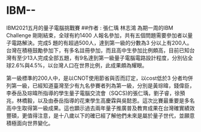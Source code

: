# IBM--
IBM2021五月的量子電腦挑戰賽
##作者 : 張仁瑀 林志鴻
為期一周的IBM Challenge 剛剛結束，全球有約1400 人報名參加，共有五個問題需要參加者以量子電路解決。完成5 題的有超過500人，達到第一級的分數為3 分以上有200人。
台灣在積極鼓勵參加下，有多名註冊參加，而且高中生參加比例頗高，目前已知台灣有至少13人完成全部五題，有9名達到第一級量子電腦電路設計程度，分別佔全球2.6%與4.5%，以台灣人口在世界比例，此成果頗為耀眼。

第一級標準的200人中，是以CNOT使用節省與否而訂定，以cost低於3 分者均併列第一級，已經知道臺灣至少有九名參賽者列為第一級，分別是黃琮暐，錢偉臣，李泰岳及琮暐所指導的學生量子電腦交流會（SQCS)的張仁瑀，劉子睿，徐預兆，林橋毅，以及由泰岳指導的花東學生高慶霖與吳懿恩。這次比賽最重要是多名高中生取得第一級成果。這也顕示過去兩年量子推廣普及教育成果在台灣確實績效豐碩，更值得注意，是十八歲以下的確已經了解他們未來是屬於量子世代，並願意積極面向世界變化。

